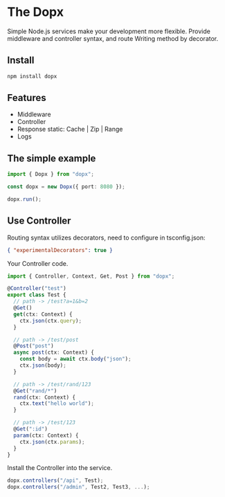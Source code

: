 # The Dopx

Simple Node.js services make your development more flexible.
Provide middleware and controller syntax, and route Writing method by decorator.

## Install

```sh
npm install dopx
```

## Features

- Middleware
- Controller
- Response static: Cache | Zip | Range
- Logs

## The simple example

```ts
import { Dopx } from "dopx";

const dopx = new Dopx({ port: 8080 });

dopx.run();
```

## Use Controller

Routing syntax utilizes decorators, need to configure in tsconfig.json:

```json
{ "experimentalDecorators": true }
```

Your Controller code.

```ts
import { Controller, Context, Get, Post } from "dopx";

@Controller("test")
export class Test {
  // path -> /test?a=1&b=2
  @Get()
  get(ctx: Context) {
    ctx.json(ctx.query);
  }

  // path -> /test/post
  @Post("post")
  async post(ctx: Context) {
    const body = await ctx.body("json");
    ctx.json(body);
  }

  // path -> /test/rand/123
  @Get("rand/*")
  rand(ctx: Context) {
    ctx.text("hello world");
  }

  // path -> /test/123
  @Get(":id")
  param(ctx: Context) {
    ctx.json(ctx.params);
  }
}
```

Install the Controller into the service.

```ts
dopx.controllers("/api", Test);
dopx.controllers("/admin", Test2, Test3, ...);
```
